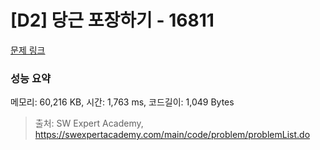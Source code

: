 # [D2] 당근 포장하기 - 16811 

[문제 링크](https://swexpertacademy.com/main/code/problem/problemDetail.do?contestProbId=AYamNLoKGSgDFAVx) 

### 성능 요약

메모리: 60,216 KB, 시간: 1,763 ms, 코드길이: 1,049 Bytes



> 출처: SW Expert Academy, https://swexpertacademy.com/main/code/problem/problemList.do